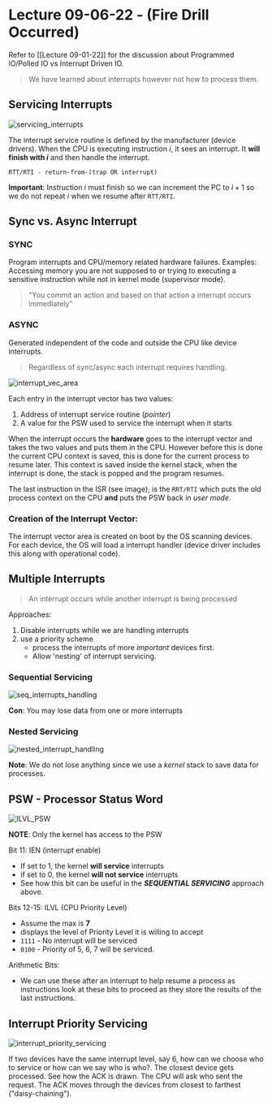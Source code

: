 # Lecture 09-06-22 - (Fire Drill Occurred)

Refer to [[Lecture 09-01-22]] for the discussion about  Programmed IO/Polled IO vs Interrupt Driven IO.
 
> We have learned about interrupts however not how to process them.

## Servicing Interrupts
![servicing_interrupts](/img/servicing_interrupts.png)

The interrupt service routine is defined by the manufacturer (device drivers). 
When the CPU is executing instruction $i$, it sees an interrupt. It **will finish with $i$** and then handle the interrupt. 

```text
RTT/RTI - return-from-(trap OR interrupt)
```

**Important**: Instruction $i$ must finish so we can increment the PC to $i+1$ so we do not repeat $i$ when we resume after `RTT/RTI`.

## Sync vs. Async Interrupt
### SYNC
Program interrupts and CPU/memory related hardware failures.
Examples: Accessing memory you are not supposed to or trying to executing a sensitive instruction while not in kernel mode (supervisor mode).

> "You commit an action and based on that action a interrupt occurs immediately"

### ASYNC
Generated independent of the code and outside the CPU like device interrupts. 

> Regardless of sync/async each interrupt requires handling. 

![interrupt_vec_area](/img/interrupt_vec_area.png)

Each entry in the interrupt vector has two values:
1. Address of interrupt service routine (*pointer*)
2. A value for the PSW used to service the interrupt when it starts

When the interrupt occurs the **hardware** goes to the interrupt vector and takes the two values and puts them in the CPU. However before this is done the current CPU context is saved, this is done for the current process to resume later. This context is saved inside the kernel stack, when the interrupt is done, the stack is popped and the program resumes. 

The last instruction in the ISR (see image), is the `RRT/RTI` which puts the old process context on the CPU **and** puts the PSW back in *user mode*. 

### Creation of the Interrupt Vector:
The interrupt vector area is created on boot by the OS scanning devices. For each device, the OS will load a interrupt handler (device driver includes this along with operational code). 

## Multiple Interrupts
> An interrupt occurs while another interrupt is being processed

Approaches:
1. Disable interrupts while we are handling interrupts
2. use a priority scheme
	+ process the interrupts of more *important* devices first.
	+ Allow 'nesting' of interrupt servicing.

### Sequential Servicing
![seq_interrupts_handling](/img/seq_interrupts_handling.png)

**Con**: You may lose data from one or more interrupts

### Nested Servicing
![nested_interrupt_handling](/img/nested_interrupt_handling.png)

**Note**: We do not lose anything since we use a *kernel* stack to save data for processes. 


## PSW - Processor Status Word 
![ILVL_PSW](/img/ILVL_PSW.png)

**NOTE**: Only the kernel has access to the PSW

Bit 11: IEN (interrupt enable)
+ If set to 1, the kernel **will service** interrupts
+ if set to 0, the kernel **will not service** interrupts
+ See how this bit can be useful in the ***SEQUENTIAL SERVICING*** approach above. 


Bits 12-15: ILVL (CPU Priority Level)
- Assume the max is **7**
- displays the level of Priority Level it is willing to accept
- `1111` - No interrupt will be serviced
- `0100` - Priority of 5, 6, 7 will be serviced. 

Arithmetic Bits:
- We can use these after an interrupt to help resume a process as instructions look at these bits to proceed as they store the results of the last instructions.

## Interrupt Priority Servicing
![interrupt_priority_servicing](/img/interrupt_priority_servicing.png)

If two devices have the same interrupt level, say 6, how can we choose who to service or how can we say who is who?. The closest device gets processed. See how the ACK is drawn. The CPU will ask who sent the request. The ACK moves through the devices from closest to farthest ("daisy-chaining"). 